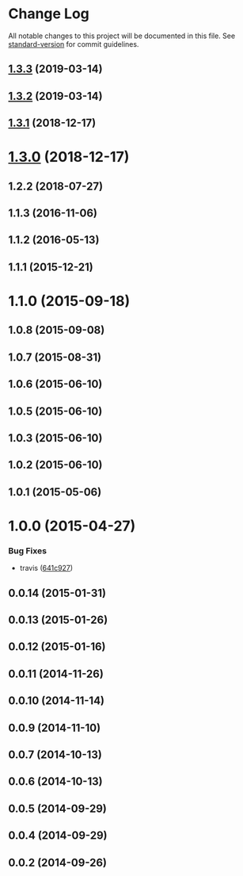 # Change Log

All notable changes to this project will be documented in this file. See [standard-version](https://github.com/conventional-changelog/standard-version) for commit guidelines.

<a name="1.3.3"></a>
## [1.3.3](https://github.com/lexich/webpcss/compare/v1.3.2...v1.3.3) (2019-03-14)



<a name="1.3.2"></a>
## [1.3.2](https://github.com/lexich/webpcss/compare/v1.3.1...v1.3.2) (2019-03-14)



<a name="1.3.1"></a>
## [1.3.1](https://github.com/lexich/webpcss/compare/v1.3.0...v1.3.1) (2018-12-17)



<a name="1.3.0"></a>
# [1.3.0](https://github.com/lexich/webpcss/compare/v1.2.2...v1.3.0) (2018-12-17)



<a name="1.2.2"></a>
## 1.2.2 (2018-07-27)



<a name="1.1.3"></a>
## 1.1.3 (2016-11-06)



<a name="1.1.2"></a>
## 1.1.2 (2016-05-13)



<a name="1.1.1"></a>
## 1.1.1 (2015-12-21)



<a name="1.1.0"></a>
# 1.1.0 (2015-09-18)



<a name="1.0.8"></a>
## 1.0.8 (2015-09-08)



<a name="1.0.7"></a>
## 1.0.7 (2015-08-31)



<a name="1.0.6"></a>
## 1.0.6 (2015-06-10)



<a name="1.0.5"></a>
## 1.0.5 (2015-06-10)



<a name="1.0.3"></a>
## 1.0.3 (2015-06-10)



<a name="1.0.2"></a>
## 1.0.2 (2015-06-10)



<a name="1.0.1"></a>
## 1.0.1 (2015-05-06)



<a name="1.0.0"></a>
# 1.0.0 (2015-04-27)


### Bug Fixes

* travis ([641c927](https://github.com/lexich/webpcss/commit/641c927))



<a name="0.0.14"></a>
## 0.0.14 (2015-01-31)



<a name="0.0.13"></a>
## 0.0.13 (2015-01-26)



<a name="0.0.12"></a>
## 0.0.12 (2015-01-16)



<a name="0.0.11"></a>
## 0.0.11 (2014-11-26)



<a name="0.0.10"></a>
## 0.0.10 (2014-11-14)



<a name="0.0.9"></a>
## 0.0.9 (2014-11-10)



<a name="0.0.7"></a>
## 0.0.7 (2014-10-13)



<a name="0.0.6"></a>
## 0.0.6 (2014-10-13)



<a name="0.0.5"></a>
## 0.0.5 (2014-09-29)



<a name="0.0.4"></a>
## 0.0.4 (2014-09-29)



<a name="0.0.2"></a>
## 0.0.2 (2014-09-26)
